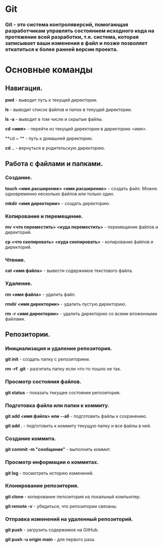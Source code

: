 # Git
### Git - это система контроляверсий, помогающая разработчикам управлять состоянием исходного кода на протяжение всей разработки, т.е. система, которая записывает ваши изменения в файл и позже позволяет откатиться к более ранней версии проекта.

# Основные команды

## Навигация.

**pwd** - выводит путь к текущей директории.

**ls** - выводит список файлов и папок в текущей директории.

**ls -a** - выводит в том числе и скрытые файлы.

**cd <имя>** - перейти из текущей директории в директорию <имя>. 

**cd ~ ** - путь к домашней директории.

**cd ..** - вернуться в родительскую директорию.

## Работа с файлами и папками.

### Создание.

**touch <имя.расширение> <имя.расширение>** - создать файл. Можно одновременно несколько файлов или только один.

**mkdir <имя директории>** - создать директорию.

### Копирование и перемещение.
**mv <что переместить> <куда переместить>** - перемещение файлов и директорий.

**cp <что скопировать> <куда скопировать>** - копирование файлов и директорий.

### Чтение.

**cat <имя файла>** - вывести содержимое текстового файла.

### Удаление.

**rm <имя файла>** - удалить файл.

**rmdir <имя директории>** - удалить пустую директорию.

**rm -r <имя директории>** - удалить директорию со всеми вложенными файлами.

## Репозитории.

### Инициализация и удаление репозитория.

**git init** - создать папку с репозиторием.

**rm -rf .git** - разгитить папку если что-то пошло не так.

### Просмотр состояния файлов.

**git status** - показать текущее состояние репозитория.

### Подготовка файла или папки к коммиту.

**git add <имя файла> или --all** - подготовить файлы к сохранению.

**git add .** - подготовить к коммиту текущую папку и все файлы в ней.

### Создание коммита.

**git commit -m "сообщение"** - выполнить коммит.

### Просмотр информации о коммитах.

**git log** - посмотреть историю изменений.

### Клонирование репозитория.

**git clone <SSH-key>** - копирование пепозитория на локальный компьютер.

**git remote -v** - убедиться, что репозитории связаны.

### Отправка изменений на удаленный репозиторий.

**git push** - загрузить содержимое на GitHub.

**git push -u origin main** - для первого раза.
